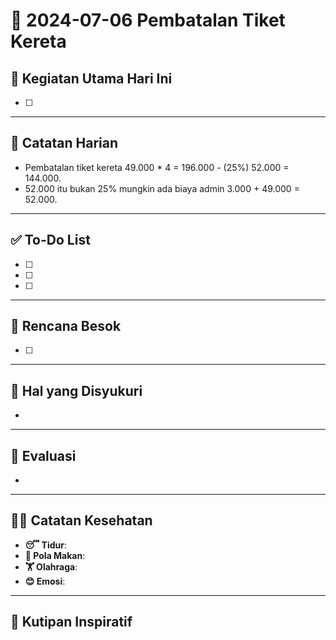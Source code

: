 # 📅 2024-07-06 Pembatalan Tiket Kereta

## 🚀 Kegiatan Utama Hari Ini
- [ ]

---
## 📝 Catatan Harian
- Pembatalan tiket kereta 49.000 \* 4 = 196.000 - (25%) 52.000 = 144.000.
- 52.000 itu bukan 25% mungkin ada biaya admin 3.000 + 49.000 = 52.000.

---
## ✅ To-Do List
- [ ]
- [ ]
- [ ]

---
## 📅 Rencana Besok
- [ ]

---
## 🙏 Hal yang Disyukuri
- 

---
## 🔄 Evaluasi
- 

---
## 🏃‍♂️ Catatan Kesehatan
- **😴 Tidur**: 
- **🍲 Pola Makan**: 
- **🏋️ Olahraga**: 
- **😊 Emosi**: 

---
## 💬 Kutipan Inspiratif
> 
